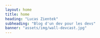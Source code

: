 ```yaml
---
layout: home
title: home
heading: "Lucas Zientek"
subheading: "Blog d'un dev pour les devs"
banner: "assets/img/wall-devcast.jpg"
---
```

